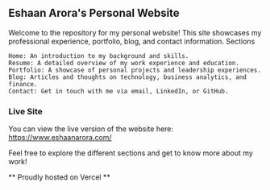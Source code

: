 ## Eshaan Arora's Personal Website ## 

Welcome to the repository for my personal website! This site showcases my professional experience, portfolio, blog, and contact information.
Sections

    Home: An introduction to my background and skills.
    Resume: A detailed overview of my work experience and education.
    Portfolio: A showcase of personal projects and leadership experiences.
    Blog: Articles and thoughts on technology, business analytics, and finance.
    Contact: Get in touch with me via email, LinkedIn, or GitHub.

### Live Site ###

You can view the live version of the website here: https://www.eshaanarora.com/

Feel free to explore the different sections and get to know more about my work!

** Proudly hosted on Vercel **
